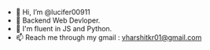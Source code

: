 - 👋 Hi, I’m @lucifer00911 
- 🌱 Backend Web Devloper.
- 🌱 I'm fluent in JS and Python.
- 📫 Reach me through my gmail : vharshitkr01@gmail.com 

<!---
lucifer00911/lucifer00911 is a Discord Bot repository  `README.md` (this file) appears on your GitHub profile.
You can click the Preview link to take a look at your changes.
--->
